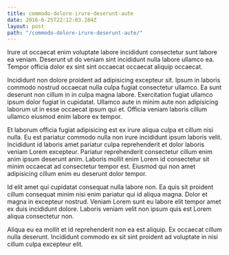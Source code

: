 ```yaml
---
title: commodo-dolore-irure-deserunt-aute
date: 2016-6-25T22:12:03.284Z
layout: post
path: "/commodo-dolore-irure-deserunt-aute/"
---
```


Irure ut occaecat enim voluptate labore incididunt consectetur sunt labore ea veniam. Deserunt ut do veniam sint incididunt nulla labore ullamco ea. Tempor officia dolor ex sint sint occaecat occaecat aliquip occaecat.

Incididunt non dolore proident ad adipisicing excepteur sit. Ipsum in laboris commodo nostrud occaecat nulla culpa fugiat consectetur ullamco. Ea sunt deserunt non cillum in in culpa magna labore. Exercitation fugiat ullamco ipsum dolor fugiat in cupidatat. Ullamco aute in minim aute non adipisicing laborum ut in esse occaecat ipsum qui et. Officia veniam laboris cillum ullamco eiusmod enim labore ex tempor.

Et laborum officia fugiat adipisicing est ex irure aliqua culpa et cillum nisi nulla. Eu est pariatur commodo nulla non irure incididunt ipsum laboris velit. Incididunt id laboris amet pariatur culpa reprehenderit et dolor laboris veniam Lorem excepteur. Pariatur reprehenderit consectetur cillum enim anim ipsum deserunt anim. Laboris mollit enim Lorem id consectetur sit minim occaecat ad consectetur tempor est. Eiusmod qui non amet adipisicing cillum enim eu deserunt dolor tempor.

Id elit amet qui cupidatat consequat nulla labore non. Ea quis sit proident cillum consequat minim nisi enim pariatur qui id aliqua magna. Dolor et magna in excepteur nostrud. Veniam Lorem sunt eu labore elit tempor amet ex duis incididunt dolore. Laboris veniam velit non ipsum quis est Lorem aliqua consectetur non.

Aliqua eu ea mollit et id reprehenderit non ea est aliquip. Ex occaecat cillum nulla deserunt. Incididunt commodo ex sit sint proident ad voluptate in nisi cillum culpa excepteur elit.